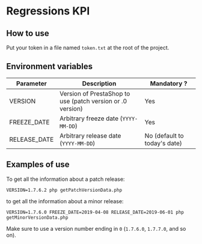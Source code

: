 # Regressions KPI

## How to use

Put your token in a file named `token.txt` at the root of the project.

## Environment variables

| Parameter   | Description      | Mandatory ? |
|-------------|----------------- | ------------|
| VERSION     | Version of PrestaShop to use (patch version or .0 version) | Yes |
| FREEZE_DATE | Arbitrary freeze date (`YYYY-MM-DD`) | Yes |
| RELEASE_DATE | Arbitrary release date (`YYYY-MM-DD`) | No (default to today's date) |

## Examples of use

To get all the information about a patch release:
```shell script
VERSION=1.7.6.2 php getPatchVersionData.php
```

to get all the information about a minor release:
```shell script
VERSION=1.7.6.0 FREEZE_DATE=2019-04-08 RELEASE_DATE=2019-06-01 php getMinorVersionData.php
```
Make sure to use a version number ending in `0` (`1.7.6.0`, `1.7.7.0`, and so on).

